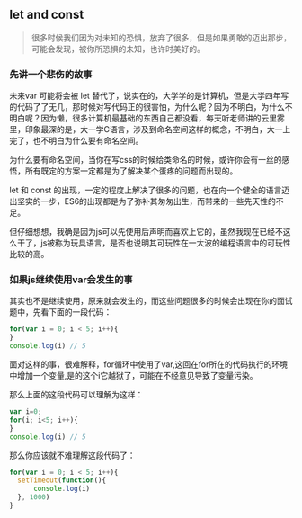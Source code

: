 ## let and const

>很多时候我们因为对未知的恐惧，放弃了很多，但是如果勇敢的迈出那步，可能会发现，被你所恐惧的未知，也许时美好的。

### 先讲一个悲伤的故事

未来var 可能将会被 let 替代了，说实在的，大学学的是计算机，但是大学四年写的代码了了无几，那时候对写代码正的很害怕，为什么呢？因为不明白，为什么不明白呢？因为懒，很多计算机最基础的东西自己都没看，每天听老师讲的云里雾里，印象最深的是，大一学C语言，涉及到命名空间这样的概念，不明白，大一上完了，也不明白为什么要有命名空间。

为什么要有命名空间，当你在写css的时候给类命名的时候，或许你会有一丝的感悟，所有既定的方案一定都是为了解决某个蛋疼的问题而出现的。

let 和 const 的出现，一定的程度上解决了很多的问题，也在向一个健全的语言迈出坚实的一步，ES6的出现都是为了弥补其匆匆出生，而带来的一些先天性的不足。

但仔细想想，我确是因为js可以先使用后声明而喜欢上它的，虽然我现在已经不这么干了，js被称为玩具语言，是否也说明其可玩性在一大波的编程语言中的可玩性比较的高。

### 如果js继续使用var会发生的事

其实也不是继续使用，原来就会发生的，而这些问题很多的时候会出现在你的面试题中，先看下面的一段代码：

```javascript
for(var i = 0; i < 5; i++){
}
console.log(i) // 5
```

面对这样的事，很难解释，for循环中使用了var,这回在for所在的代码执行的环境中增加一个变量,是的这个i它越狱了，可能在不经意见导致了变量污染。

那么上面的这段代码可以理解为这样：

```javascript
var i=0;
for(i; i<5; i++){
}
console.log(i) // 5
```

那么你应该就不难理解这段代码了：

```javascript
for(var i = 0; i < 5; i++){
  setTimeout(function(){
      console.log(i)
  }, 1000)
}
```

